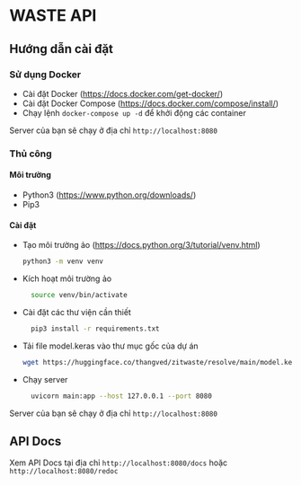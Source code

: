 # WASTE API

## Hướng dẫn cài đặt

### Sử dụng Docker

- Cài đặt Docker (https://docs.docker.com/get-docker/)
- Cài đặt Docker Compose (https://docs.docker.com/compose/install/)
- Chạy lệnh `docker-compose up -d` để khởi động các container

Server của bạn sẽ chạy ở địa chỉ `http://localhost:8080`

### Thủ công

#### Môi trường

- Python3 (https://www.python.org/downloads/)
- Pip3

#### Cài đặt

- Tạo môi trường ảo (https://docs.python.org/3/tutorial/venv.html)

  ```sh
  python3 -m venv venv
  ```

- Kích hoạt môi trường ảo

  ```sh
    source venv/bin/activate
  ```

- Cài đặt các thư viện cần thiết

  ```sh
    pip3 install -r requirements.txt
  ```

- Tải file model.keras vào thư mục gốc của dự án
  ```sh
  wget https://huggingface.co/thangved/zitwaste/resolve/main/model.keras -O model.keras
  ```
- Chạy server
  ```sh
    uvicorn main:app --host 127.0.0.1 --port 8080
  ```

Server của bạn sẽ chạy ở địa chỉ `http://localhost:8080`

## API Docs

Xem API Docs tại địa chỉ `http://localhost:8080/docs` hoặc `http://localhost:8080/redoc`
